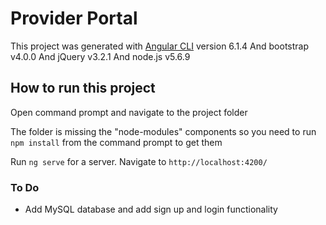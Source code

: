 # Provider Portal

This project was generated with [Angular CLI](https://github.com/angular/angular-cli) version 6.1.4
And bootstrap v4.0.0 
And jQuery v3.2.1
And node.js v5.6.9


## How to run this project

Open command prompt and navigate to the project folder 

The folder is missing the "node-modules" components so you need to run `npm install` from the command prompt to get them

Run `ng serve` for a server. Navigate to `http://localhost:4200/`


### To Do
- Add MySQL database and add sign up and login functionality

